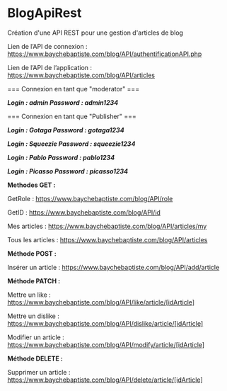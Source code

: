 # BlogApiRest
Création d'une API REST pour une gestion d'articles de blog 

Lien de l’API de connexion : https://www.baychebaptiste.com/blog/API/authentificationAPI.php

Lien de l’API de l’application : https://www.baychebaptiste.com/blog/API/articles

=== Connexion en tant que "moderator" ===

***Login : admin
Password : admin1234***

=== Connexion en tant que "Publisher" ===

***Login : Gotaga
Password : gotaga1234***

***Login : Squeezie
Password : squeezie1234***

***Login : Pablo
Password : pablo1234***

***Login : Picasso
Password : picasso1234***

<b> Methodes GET  : </b>

GetRole : https://www.baychebaptiste.com/blog/API/role

GetID : https://www.baychebaptiste.com/blog/API/id

Mes articles : https://www.baychebaptiste.com/blog/API/articles/my

Tous les articles : https://www.baychebaptiste.com/blog/API/articles


<b> Méthode POST : </b>

Insérer un article : https://www.baychebaptiste.com/blog/API/add/article

<b> Méthode PATCH :</b>

Mettre un like : https://www.baychebaptiste.com/blog/API/like/article/[idArticle]

Mettre un dislike : https://www.baychebaptiste.com/blog/API/dislike/article/[idArticle]

Modifier un article : https://www.baychebaptiste.com/blog/API/modify/article/[idArticle]

<b> Méthode DELETE : </b>

Supprimer un article : https://www.baychebaptiste.com/blog/API/delete/article/[idArticle]




